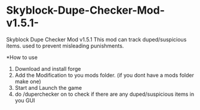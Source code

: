 # Skyblock-Dupe-Checker-Mod-v1.5.1-
Skyblock Dupe Checker Mod v1.5.1 This mod can track duped/suspicious items. used to prevent misleading punishments.

*How to use 
1. Download and install forge
2. Add the Modification to you mods folder. (if you dont have a mods folder make one)
3. Start and Launch the game
4. do /duperchecker on to check if there are any duped/suspicious items in you GUI
